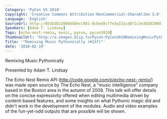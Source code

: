 ```yaml
---
Category: 'PyCon US 2010'
Copyright: 'Creative Commons Attribution-NonCommercial-ShareAlike 3.0'
Language: 'English'
SourceUrl: http://05d2db1380b6504cc981-8cbed8cf7e3a131cd8f1c3e383d10041.r93.cf2.rackcdn.com/pycon-us-2010/240_remixing-music-pythonically-157.m4v
Speakers: [Adam T. Lindsay]
Tags: [echo-nest-remix, music, pycon, pycon2010]
ThumbnailUrl: 'http://a.images.blip.tv/Pycon-PyCon2010RemixingMusicPythonically157433-961.jpg'
Title: '"Remixing Music Pythonically (#157)"'
date: '2010-02-19'
---
```

Remixing Music Pythonically

Presented by Adam T. Lindsay

The Echo Nest Remix API ([http://code.google.com/p/echo-nest-
remix/](http://code.google.com/p/echo-nest-remix/)) was made open source by
The Echo Nest, a "music intelligence" company based in the Boston area in the
autumn of 2008. This talk will offer details on the concise expressivity
offered when editing multimedia driven by content-based features, and some
insights on what Pythonic magic did and didn't work in the development of the
modules. Audio and video examples of the fun-yet-odd outputs that are possible
will be shown.

